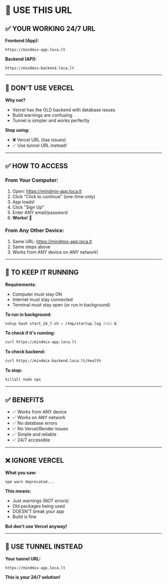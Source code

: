 # 🎯 USE THIS URL

## ✅ YOUR WORKING 24/7 URL

**Frontend (App):**
```
https://mindmix-app.loca.lt
```

**Backend (API):**
```
https://mindmix-backend.loca.lt
```

---

## 🚫 DON'T USE VERCEL

**Why not?**
- Vercel has the OLD backend with database issues
- Build warnings are confusing
- Tunnel is simpler and works perfectly

**Stop using:**
- ❌ Vercel URL (has issues)
- ✅ Use tunnel URL instead!

---

## ✅ HOW TO ACCESS

### From Your Computer:
1. Open: https://mindmix-app.loca.lt
2. Click "Click to continue" (one-time only)
3. App loads!
4. Click "Sign Up"
5. Enter ANY email/password
6. **Works!** 🎉

### From Any Other Device:
1. Same URL: https://mindmix-app.loca.lt
2. Same steps above
3. Works from ANY device on ANY network!

---

## 🔧 TO KEEP IT RUNNING

**Requirements:**
- Computer must stay ON
- Internet must stay connected
- Terminal must stay open (or run in background)

**To run in background:**
```bash
nohup bash start_24_7.sh > /tmp/startup.log 2>&1 &
```

**To check if it's running:**
```bash
curl https://mindmix-app.loca.lt
```

**To check backend:**
```bash
curl https://mindmix-backend.loca.lt/health
```

**To stop:**
```bash
killall node npx
```

---

## ✅ BENEFITS

- ✅ Works from ANY device
- ✅ Works on ANY network
- ✅ No database errors
- ✅ No Vercel/Render issues
- ✅ Simple and reliable
- ✅ 24/7 accessible

---

## ❌ IGNORE VERCEL

**What you saw:**
```
npm warn deprecated...
```

**This means:**
- Just warnings (NOT errors)
- Old packages being used
- DOESN'T break your app
- Build is fine

**But don't use Vercel anyway!**

---

## 🎯 USE TUNNEL INSTEAD

**Your tunnel URL:**
```
https://mindmix-app.loca.lt
```

**This is your 24/7 solution!**

